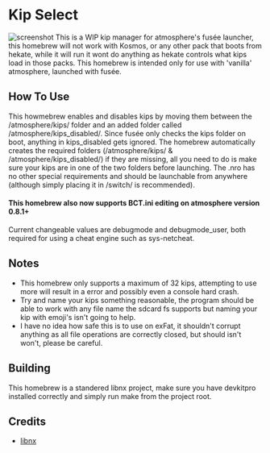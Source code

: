 # Kip Select
![screenshot](https://github.com/Sciguy429/KipSelect/raw/master/icon/ExampleScreenshot.jpg)
This is a WIP kip manager for atmosphere's fusée launcher, this homebrew will not work with Kosmos, or any other pack that boots from hekate, while it will run it wont do anything as hekate controls what kips load in those packs. This homebrew is intended only for use with 'vanilla' atmosphere, launched with fusée.

## How To Use
This howmebrew enables and disables kips by moving them between the /atmosphere/kips/ folder and an added folder called /atmosphere/kips_disabled/. Since fusée only checks the kips folder on boot, anything in kips_disabled gets ignored. The homebrew automatically creates the required folders (/atmosphere/kips/ & /atmosphere/kips_disabled/) if they are missing, all you need to do is make sure your kips are in one of the two folders before launching. The .nro has no other special requirements and should be launchable from anywhere (although simply placing it in /switch/ is recommended).

#### This homebrew also now supports BCT.ini editing on atmosphere version 0.8.1+
Current changeable values are debugmode and debugmode_user, both required for using a cheat engine such as sys-netcheat.

## Notes
* This homebrew only supports a maximum of 32 kips, attempting to use more will result in a error and possibly even a console hard crash.
* Try and name your kips something reasonable, the program should be able to work with any file name the sdcard fs supports but naming your kip with emoji's isn't going to help.
* I have no idea how safe this is to use on exFat, it shouldn't corrupt anything as all file operations are correctly closed, but should isn't won't, please be careful.

## Building
This homebrew is a standered libnx project, make sure you have devkitpro installed correctly and simply run make from the project root.

## Credits
* [libnx](https://github.com/switchbrew/libnx)
